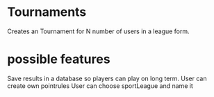# Tournaments
Creates an Tournament for N number of users in a league form.

# possible features
Save results in a database so players can play on long term.
User can create own pointrules
User can choose sportLeague and name it


